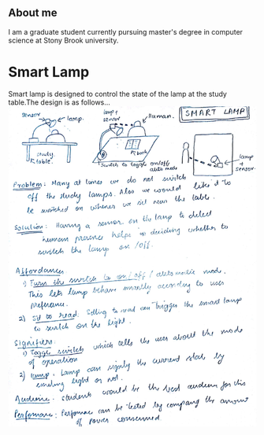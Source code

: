 ## About me 

I am a graduate student currently pursuing master's degree in computer science at Stony Brook university. 

# Smart Lamp

Smart lamp is designed to control the state of the lamp at the study table.The design is as follows...
![Image](doodle-img.jpg)

